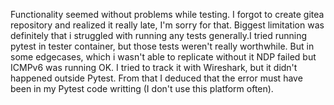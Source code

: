 Functionality seemed without problems while testing.
I forgot to create gitea repository and realized it really late, I'm sorry for that.
Biggest limitation was definitely that i struggled with running any tests generally.I tried running pytest in tester container, but those tests weren't really worthwhile. But in some edgecases, which i wasn't able to replicate without it NDP failed but ICMPv6 was running OK. I tried to track it with Wireshark, but it didn't happened outside Pytest. From that I deduced that the error must have been in my Pytest code writting (I don't use this platform often).
